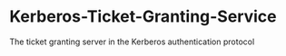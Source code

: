 # Kerberos-Ticket-Granting-Service
The ticket granting server in the Kerberos authentication protocol
